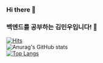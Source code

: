 ### Hi there 👋 <br/>
### 백엔드를 공부하는 김민우입니다! 👋
[![Hits](https://hits.seeyoufarm.com/api/count/incr/badge.svg?url=https%3A%2F%2Fgithub.com%2Fkmw10693&count_bg=%2379C83D&title_bg=%23555555&icon=&icon_color=%23E7E7E7&title=hits&edge_flat=false)](https://hits.seeyoufarm.com)<br/>
![Anurag's GitHub stats](https://github-readme-stats.vercel.app/api?username=kmw10693&show_icons=true&theme=default)<br/>
[![Top Langs](https://github-readme-stats.vercel.app/api/top-langs/?username=kmw10693&layout=compact)](https://github.com/anuraghazra/github-readme-stats)
<!--
**kmw10693/kmw10693** is a ✨ _special_ ✨ repository because its `README.md` (this file) appears on your GitHub profile.

Here are some ideas to get you started:

- 🔭 I’m currently working on ...
- 🌱 I’m currently learning ...
- 👯 I’m looking to collaborate on ...
- 🤔 I’m looking for help with ...
- 💬 Ask me about ...
- 📫 How to reach me: ...
- 😄 Pronouns: ...
- ⚡ Fun fact: ...
-->

